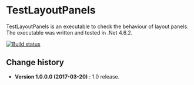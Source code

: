 TestLayoutPanels
====================================

TestLayoutPanels is an executable to check the behaviour of layout panels.
The executable was written and tested in .Net 4.6.2.

[![Build status](https://ci.appveyor.com/api/projects/status/4w41g31mgxtju8ej?svg=true)](https://ci.appveyor.com/project/SeppPenner/testlayoutpanels)


Change history
--------------

* **Version 1.0.0.0 (2017-03-20)** : 1.0 release.
